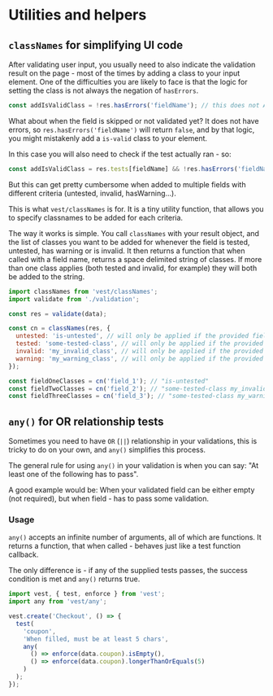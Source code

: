 # Utilities and helpers

## `classNames` for simplifying UI code

After validating user input, you usually need to also indicate the validation result on the page - most of the times by adding a class to your input element. One of the difficulties you are likely to face is that the logic for setting the class is not always the negation of `hasErrors`.

```js
const addIsValidClass = !res.hasErrors('fieldName'); // this does not ALWAYS mean 'valid'
```

What about when the field is skipped or not validated yet? It does not have errors, so `res.hasErrors('fieldName')` will return `false`, and by that logic, you might mistakenly add a `is-valid` class to your element.

In this case you will also need to check if the test actually ran - so:

```js
const addIsValidClass = res.tests[fieldName] && !res.hasErrors('fieldName');
```

But this can get pretty cumbersome when added to multiple fields with different criteria (untested, invalid, hasWarning...).

This is what `vest/classNames` is for. It is a tiny utility function, that allows you to specify classnames to be added for each criteria.

The way it works is simple. You call `classNames` with your result object, and the list of classes you want to be added for whenever the field is tested, untested, has warning or is invalid. It then returns a function that when called with a field name, returns a space delimited string of classes. If more than one class applies (both tested and invalid, for example) they will both be added to the string.

```js
import classNames from 'vest/classNames';
import validate from './validation';

const res = validate(data);

const cn = classNames(res, {
  untested: 'is-untested', // will only be applied if the provided field did not run yet
  tested: 'some-tested-class', // will only be applied if the provided field did run
  invalid: 'my_invalid_class', // will only be applied if the provided field ran at least once and has an errror
  warning: 'my_warning_class', // will only be applied if the provided field ran at least once and has a warning
});

const fieldOneClasses = cn('field_1'); // "is-untested"
const fieldTwoClasses = cn('field_2'); // "some-tested-class my_invalid_class"
const fieldThreeClasses = cn('field_3'); // "some-tested-class my_warning_class"
```

## `any()` for OR relationship tests

Sometimes you need to have `OR` (`||`) relationship in your validations, this is tricky to do on your own, and `any()` simplifies this process.

The general rule for using `any()` in your validation is when you can say: "At least one of the following has to pass".

A good example would be: When your validated field can be either empty (not required), but when field - has to pass some validation.

### Usage

`any()` accepts an infinite number of arguments, all of which are functions. It returns a function, that when called - behaves just like a test function callback.

The only difference is - if any of the supplied tests passes, the success condition is met and `any()` returns true.

```js
import vest, { test, enforce } from 'vest';
import any from 'vest/any';

vest.create('Checkout', () => {
  test(
    'coupon',
    'When filled, must be at least 5 chars',
    any(
      () => enforce(data.coupon).isEmpty(),
      () => enforce(data.coupon).longerThanOrEquals(5)
    )
  );
});
```
